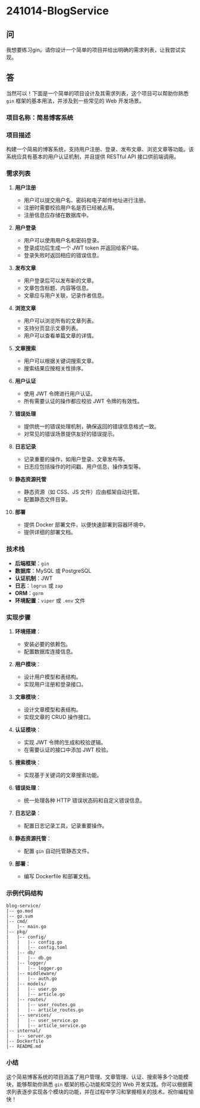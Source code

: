 # 241014-BlogService

## 问

我想要练习gin。请你设计一个简单的项目并给出明确的需求列表，让我尝试实现。

## 答

当然可以！下面是一个简单的项目设计及其需求列表，这个项目可以帮助你熟悉 `gin` 框架的基本用法，并涉及到一些常见的 Web 开发场景。

### 项目名称：简易博客系统

### 项目描述

构建一个简易的博客系统，支持用户注册、登录、发布文章、浏览文章等功能。该系统应具有基本的用户认证机制，并且提供 RESTful API 接口供前端调用。

### 需求列表

1. **用户注册**
   - 用户可以提交用户名、密码和电子邮件地址进行注册。
   - 注册时需要校验用户名是否已经被占用。
   - 注册信息应存储在数据库中。

2. **用户登录**
   - 用户可以使用用户名和密码登录。
   - 登录成功后生成一个 JWT token 并返回给客户端。
   - 登录失败时返回相应的错误信息。

3. **发布文章**
   - 用户登录后可以发布新的文章。
   - 文章包含标题、内容等信息。
   - 文章应与用户关联，记录作者信息。

4. **浏览文章**
   - 用户可以浏览所有的文章列表。
   - 支持分页显示文章列表。
   - 用户可以查看单篇文章的详情。

5. **文章搜索**
   - 用户可以根据关键词搜索文章。
   - 搜索结果应按相关性排序。

6. **用户认证**
   - 使用 JWT 令牌进行用户认证。
   - 所有需要认证的操作都应校验 JWT 令牌的有效性。

7. **错误处理**
   - 提供统一的错误处理机制，确保返回的错误信息格式一致。
   - 对常见的错误场景提供友好的错误提示。

8. **日志记录**
   - 记录重要的操作，如用户登录、文章发布等。
   - 日志应包括操作的时间戳、用户信息、操作类型等。

9. **静态资源托管**
   - 静态资源（如 CSS、JS 文件）应由框架自动托管。
   - 配置静态文件目录。

10. **部署**
    - 提供 Docker 部署文件，以便快速部署到容器环境中。
    - 提供详细的部署文档。

### 技术栈

- **后端框架**：`gin`
- **数据库**：MySQL 或 PostgreSQL
- **认证机制**：JWT
- **日志**：`logrus` 或 `zap`
- **ORM**：`gorm`
- **环境配置**：`viper` 或 `.env` 文件

### 实现步骤

1. **环境搭建**：
   - 安装必要的依赖包。
   - 配置数据库连接信息。

2. **用户模块**：
   - 设计用户模型和表结构。
   - 实现用户注册和登录接口。

3. **文章模块**：
   - 设计文章模型和表结构。
   - 实现文章的 CRUD 操作接口。

4. **认证模块**：
   - 实现 JWT 令牌的生成和校验逻辑。
   - 在需要认证的接口中添加 JWT 校验。

5. **搜索模块**：
   - 实现基于关键词的文章搜索功能。

6. **错误处理**：
   - 统一处理各种 HTTP 错误状态码和自定义错误信息。

7. **日志记录**：
   - 配置日志记录工具，记录重要操作。

8. **静态资源托管**：
   - 配置 `gin` 自动托管静态文件。

9. **部署**：
   - 编写 Dockerfile 和部署文档。

### 示例代码结构

```plaintext
blog-service/
|-- go.mod
|-- go.sum
|-- cmd/
|   |-- main.go
|-- pkg/
|   |-- config/
|   |   |-- config.go
|   |   |-- config.toml
|   |-- db/
|   |   |-- db.go
|   |-- logger/
|   |   |-- logger.go
|   |-- middleware/
|   |   |-- auth.go
|   |-- models/
|   |   |-- user.go
|   |   |-- article.go
|   |-- routes/
|   |   |-- user_routes.go
|   |   |-- article_routes.go
|   |-- services/
|   |   |-- user_service.go
|   |   |-- article_service.go
|-- internal/
|   |-- server.go
|-- Dockerfile
|-- README.md
```

### 小结

这个简易博客系统的项目涵盖了用户管理、文章管理、认证、搜索等多个功能模块，能够帮助你熟悉 `gin` 框架的核心功能和常见的 Web 开发实践。你可以根据需求列表逐步实现各个模块的功能，并在过程中学习和掌握相关的技术。祝你编程愉快！
